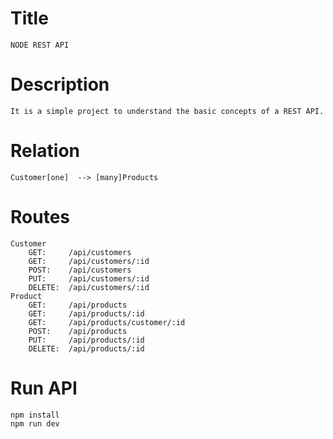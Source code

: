 # Title
    NODE REST API

# Description
    It is a simple project to understand the basic concepts of a REST API.

# Relation
    Customer[one]  --> [many]Products

# Routes
    Customer
        GET:     /api/customers
        GET:     /api/customers/:id
        POST:    /api/customers 
        PUT:     /api/customers/:id
        DELETE:  /api/customers/:id
    Product
        GET:     /api/products
        GET:     /api/products/:id
        GET:     /api/products/customer/:id
        POST:    /api/products
        PUT:     /api/products/:id
        DELETE:  /api/products/:id

# Run API
    npm install
    npm run dev